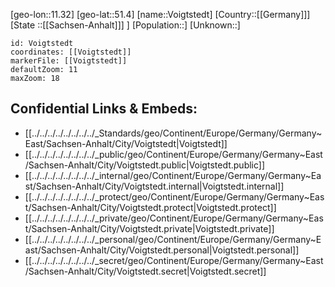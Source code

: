 ﻿---
location: [51.4,11.32]
mapzoom: [7,12] 
mapmarker: city 
type: City
tags:
- geo/City


SpocWebEntityId: 35341
isDeleted: false
confidential: public

---
[geo-lon::11.32]
[geo-lat::51.4]
[name::Voigtstedt]
[Country::[[Germany]]]
[State ::[[Sachsen-Anhalt]]] ]
[Population::]
[Unknown::]


```leaflet
id: Voigtstedt
coordinates: [[Voigtstedt]]
markerFile: [[Voigtstedt]]
defaultZoom: 11 
maxZoom: 18
```


## Confidential Links & Embeds: 
- [[../../../../../../../../_Standards/geo/Continent/Europe/Germany/Germany~East/Sachsen-Anhalt/City/Voigtstedt|Voigtstedt]] 
- [[../../../../../../../../_public/geo/Continent/Europe/Germany/Germany~East/Sachsen-Anhalt/City/Voigtstedt.public|Voigtstedt.public]] 
- [[../../../../../../../../_internal/geo/Continent/Europe/Germany/Germany~East/Sachsen-Anhalt/City/Voigtstedt.internal|Voigtstedt.internal]] 
- [[../../../../../../../../_protect/geo/Continent/Europe/Germany/Germany~East/Sachsen-Anhalt/City/Voigtstedt.protect|Voigtstedt.protect]] 
- [[../../../../../../../../_private/geo/Continent/Europe/Germany/Germany~East/Sachsen-Anhalt/City/Voigtstedt.private|Voigtstedt.private]] 
- [[../../../../../../../../_personal/geo/Continent/Europe/Germany/Germany~East/Sachsen-Anhalt/City/Voigtstedt.personal|Voigtstedt.personal]] 
- [[../../../../../../../../_secret/geo/Continent/Europe/Germany/Germany~East/Sachsen-Anhalt/City/Voigtstedt.secret|Voigtstedt.secret]] 
